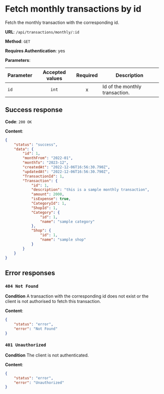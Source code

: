 # Fetch monthly transactions by id

Fetch the monthly transaction with the corresponding id.

**URL**: `/api/transactions/monthly/:id`

**Method**: `GET`

**Requires Authentication**: yes

**Parameters**:

| Parameter | Accepted values | Required | Description                    |
| --------- | :-------------: | :------: | ------------------------------ |
| `id`      |      `int`      |    x     | Id of the monthly transaction. |

## Success response

**Code**: `200 OK`

**Content**:

```json
{
    "status": "success",
    "data": {
        "id": 1,
        "monthFrom": "2022-01",
        "monthTo": "2023-12",
        "createdAt": "2022-12-06T16:56:30.790Z",
        "updatedAt": "2022-12-06T16:56:30.790Z",
        "TransactionId": 1,
        "Transaction": {
            "id": 1,
            "description": "this is a sample monthly transaction",
            "amount": 2000,
            "isExpense": true,
            "CategoryId": 1,
            "ShopId": 1,
            "Category": {
                "id": 1,
                "name": "sample category"
            },
            "Shop": {
                "id": 1,
                "name": "sample shop"
            }
        }
    }
}
```

## Error responses

### `404 Not Found`

**Condition**
A transaction with the corresponding id does not exist or the client is not authorised to fetch this transaction.

**Content**:

```json
{
    "status": "error",
    "error": "Not Found"
}
```

### `401 Unauthorized`

**Condition**
The client is not authenticated.

**Content**:

```json
{
    "status": "error",
    "error": "Unauthorized"
}
```
